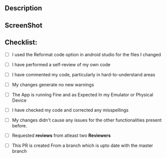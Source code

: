 <!--Give the Title Fixes #(Issue number) (files changed)-->
## Description

<!--Please add the line "Fix #issue number" without quotes here, where issue number is the number given in the Issue you have solved-->

<!--Please include a summary of the change and which issue is fixed. Please also include relevant motivation and context. List any dependencies that are required for this change.-->
## ScreenShot
<!--Please Include A screenshot If applicable here-->
## Checklist:
<!--Please Insert x inside the square bracket to mark a tick mark-->
- [ ] I used the Reformat code option in android studio for the files I changed
- [ ] I have performed a self-review of my own code
- [ ] I have commented my code, particularly in hard-to-understand areas
- [ ] My changes generate no new warnings
- [ ] The App is running Fine and as Expected In my Emulator or Physical Device
- [ ] I have checked my code and corrected any misspellings
- [ ] My changes didn't cause any issues for the other functionalities present before.
- [ ] Requested **reviews** from atleast two **Reviewers**
- [ ] This PR is created From a branch which is upto date with the master branch
 
